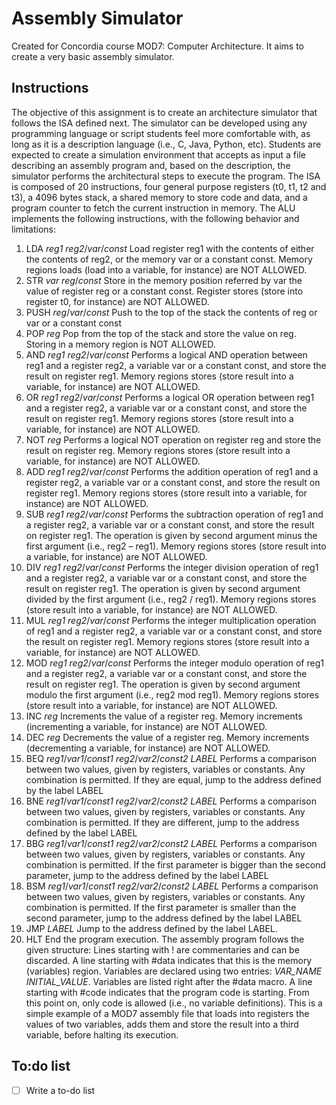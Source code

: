 # Assembly Simulator
Created for Concordia course MOD7: Computer Architecture. It aims to create a very basic assembly simulator.


## Instructions

The objective of this assignment is to create an architecture simulator that follows the ISA defined next. The
simulator can be developed using any programming language or script students feel more comfortable with,
as long as it is a description language (i.e., C, Java, Python, etc).
Students are expected to create a simulation environment that accepts as input a file describing an assembly
program and, based on the description, the simulator performs the architectural steps to execute the
program. The ISA is composed of 20 instructions, four general purpose registers (t0, t1, t2 and t3), a 4096
bytes stack, a shared memory to store code and data, and a program counter to fetch the current instruction
in memory.
The ALU implements the following instructions, with the following behavior and limitations:
1. LDA *reg1* *reg2*/*var*/*const*
Load register reg1 with the contents of either the contents of reg2, or the memory var or a constant
const. Memory regions loads (load into a variable, for instance) are NOT ALLOWED.
2. STR *var* *reg*/*const*
Store in the memory position referred by var the value of register reg or a constant const. Register
stores (store into register t0, for instance) are NOT ALLOWED.
3. PUSH *reg*/*var*/*const*
Push to the top of the stack the contents of reg or var or a constant const
4. POP *reg*
Pop from the top of the stack and store the value on reg. Storing in a memory region is NOT
ALLOWED.
5. AND *reg1* *reg2*/*var*/*const*
Performs a logical AND operation between reg1 and a register reg2, a variable var or a constant
const, and store the result on register reg1. Memory regions stores (store result into a variable, for
instance) are NOT ALLOWED.
6. OR *reg1* *reg2*/*var*/*const*
Performs a logical OR operation between reg1 and a register reg2, a variable var or a constant
const, and store the result on register reg1. Memory regions stores (store result into a variable, for
instance) are NOT ALLOWED.
7. NOT *reg*
Performs a logical NOT operation on register reg and store the result on register reg. Memory
regions stores (store result into a variable, for instance) are NOT ALLOWED.
8. ADD *reg1* *reg2*/*var*/*const*
Performs the addition operation of reg1 and a register reg2, a variable var or a constant const, and
store the result on register reg1. Memory regions stores (store result into a variable, for instance)
are NOT ALLOWED.
9. SUB *reg1* *reg2*/*var*/*const*
Performs the subtraction operation of reg1 and a register reg2, a variable var or a constant const,
and store the result on register reg1. The operation is given by second argument minus the first
argument (i.e., reg2 – reg1). Memory regions stores (store result into a variable, for instance) are
NOT ALLOWED.
10. DIV *reg1* *reg2*/*var*/*const*
Performs the integer division operation of reg1 and a register reg2, a variable var or a constant
const, and store the result on register reg1. The operation is given by second argument divided by
the first argument (i.e., reg2 / reg1). Memory regions stores (store result into a variable, for
instance) are NOT ALLOWED.
11. MUL *reg1* *reg2*/*var*/*const*
Performs the integer multiplication operation of reg1 and a register reg2, a variable var or a
constant const, and store the result on register reg1. Memory regions stores (store result into a
variable, for instance) are NOT ALLOWED.
12. MOD *reg1* *reg2*/*var*/*const*
Performs the integer modulo operation of reg1 and a register reg2, a variable var or a constant
const, and store the result on register reg1. The operation is given by second argument modulo the
first argument (i.e., reg2 mod reg1). Memory regions stores (store result into a variable, for
instance) are NOT ALLOWED.
13. INC *reg*
Increments the value of a register reg. Memory increments (incrementing a variable, for instance)
are NOT ALLOWED.
14. DEC *reg*
Decrements the value of a register reg. Memory increments (decrementing a variable, for instance)
are NOT ALLOWED.
15. BEQ *reg1*/*var1*/*const1* *reg2*/*var2*/*const2* *LABEL*
Performs a comparison between two values, given by registers, variables or constants. Any
combination is permitted. If they are equal, jump to the address defined by the label LABEL
16. BNE *reg1*/*var1*/*const1* *reg2*/*var2*/*const2* *LABEL*
Performs a comparison between two values, given by registers, variables or constants. Any
combination is permitted. If they are different, jump to the address defined by the label LABEL
17. BBG *reg1*/*var1*/*const1* *reg2*/*var2*/*const2* *LABEL*
Performs a comparison between two values, given by registers, variables or constants. Any
combination is permitted. If the first parameter is bigger than the second parameter, jump to the
address defined by the label LABEL
18. BSM *reg1*/*var1*/*const1* *reg2*/*var2*/*const2* *LABEL*
Performs a comparison between two values, given by registers, variables or constants. Any
combination is permitted. If the first parameter is smaller than the second parameter, jump to the
address defined by the label LABEL
19. JMP *LABEL*
Jump to the address defined by the label LABEL.
20. HLT
End the program execution.
The assembly program follows the given structure:
Lines starting with ! are commentaries and can be discarded. A line starting with #data indicates that this is
the memory (variables) region. Variables are declared using two entries: *VAR_NAME* *INITIAL_VALUE*.
Variables are listed right after the #data macro. A line starting with #code indicates that the program code is
starting. From this point on, only code is allowed (i.e., no variable definitions).
This is a simple example of a MOD7 assembly file that loads into registers the values of two variables, adds
them and store the result into a third variable, before halting its execution.

## To:do list

- [ ] Write a to-do list
